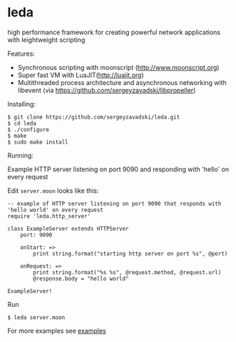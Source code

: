 leda
====

high performance framework for creating powerful network applications with leightweight scripting

Features:

* Synchronous scripting with moonscript (http://www.moonscript.org)
* Super fast VM with LuaJIT(http://luajit.org)
* Multithreaded process architecture and asynchronous networking with libevent (via https://github.com/sergeyzavadski/libpropeller)

Installing:

    $ git clone https://github.com/sergeyzavadski/leda.git
    $ cd leda
    $ ./configure
    $ make
    $ sudo make install
    

Running:

Example HTTP server listening on port 9090 and responding  with 'hello' on every request

Edit `server.moon` looks like this:

    -- example of HTTP server listening on port 9090 that responds with 'hello world' on every request
    require 'leda.http_server'

    class ExampleServer extends HTTPServer
        port: 9090
    
        onStart: =>
            print string.format("starting http server on port %s", @port)
        
        onRequest: =>
            print string.format("%s %s", @request.method, @request.url)
            @response.body = "hello world"
        
    ExampleServer!    

Run

    $ leda server.moon



For more examples see [examples](https://github.com/sergeyzavadski/leda/tree/master/examples)
		

